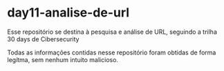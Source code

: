 # day11-analise-de-url
Esse repositório se destina à pesquisa e análise de URL, seguindo a trilha 30 days de Cibersecurity

Todas as informações contidas nesse repositório foram obtidas de forma legítma, sem nenhum intuito malicioso.
